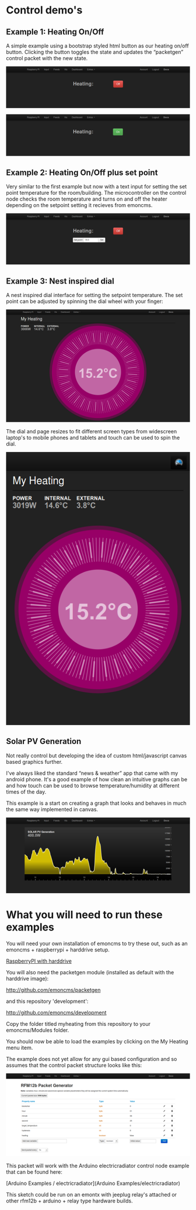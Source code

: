 # Control demo's

## Example 1: Heating On/Off

A simple example using a bootstrap styled html button as our heating on/off button. Clicking the button toggles the state and updates the “packetgen” control packet with the new state. 

![button off](readme_images/button.png)

![button on](readme_images/button_on.png)

## Example 2: Heating On/Off plus set point

Very similar to the first example but now with a text input for setting the set point temperature for the room/building. The microcontroller on the control node checks the room temperature and turns on and off the heater depending on the setpoint setting it recieves from emoncms.

![setpoint](readme_images/setpoint.png)

## Example 3: Nest inspired dial

A nest inspired dial interface for setting the setpoint temperature. The set point can be adjusted by spinning the dial wheel with your finger:

![heating dial](readme_images/heatingdial_expanded.png)

The dial and page resizes to fit different screen types from widescreen laptop's to mobile phones and tablets and touch can be used to spin the dial.

![heating dial mobile](readme_images/heatingdial.png)

## Solar PV Generation

Not really control but developing the idea of custom html/javascript canvas based graphics further.

I've always liked the standard “news & weather” app that came with my android phone. It's a good example of how clean an intuitive graphs can be and how touch can be used to browse temperature/humidity at different times of the day.

This example is a start on creating a graph that looks and behaves in much the same way implemented in canvas. 

![solarpv](readme_images/solarpv.png)

# What you will need to run these examples

You will need your own installation of emoncms to try these out, such as an emoncms + raspberrypi + harddrive setup.

[RaspberryPI with harddrive](http://emoncms.org/site/docs/raspberrypihdd)

You will also need the packetgen module (installed as default with the harddrive image):

http://github.com/emoncms/packetgen

and this repository 'development':

http://github.com/emoncms/development

Copy the folder titled myheating from this repository to your emoncms/Modules folder.

You should now be able to load the examples by clicking on the My Heating menu item.

The example does not yet allow for any gui based configuration and so assumes that the control packet structure looks like this:

![packet structure](readme_images/packetgen.png)

This packet will work with the Arduino electricradiator control node example that can be found here:

[Arduino Examples / electricradiator](Arduino Examples/electricradiator)

This sketch could be run on an emontx with jeeplug relay's attached or other rfm12b + arduino + relay type hardware builds.
